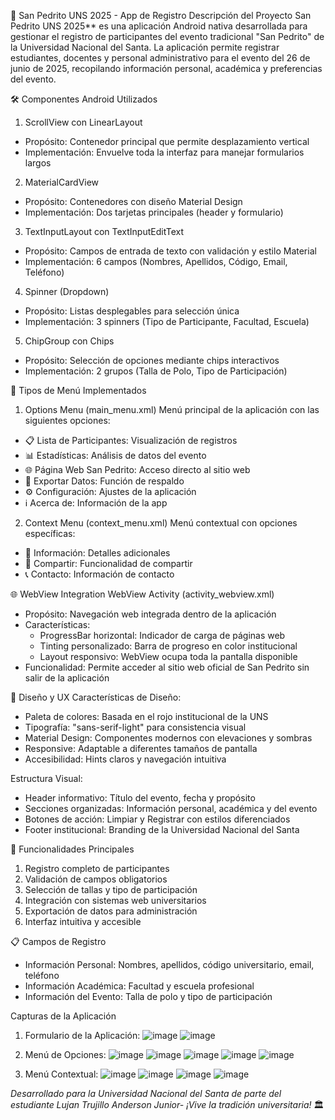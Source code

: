 🎉 San Pedrito UNS 2025 - App de Registro
Descripción del Proyecto
San Pedrito UNS 2025** es una aplicación Android nativa desarrollada para gestionar el registro de participantes del evento tradicional "San Pedrito" de la Universidad Nacional del Santa. La aplicación permite registrar estudiantes, docentes y personal administrativo para el evento del 26 de junio de 2025, recopilando información personal, académica y preferencias del evento.

🛠️ Componentes Android Utilizados
1. ScrollView con LinearLayout
- Propósito: Contenedor principal que permite desplazamiento vertical
- Implementación: Envuelve toda la interfaz para manejar formularios largos
  
2. MaterialCardView
- Propósito: Contenedores con diseño Material Design
- Implementación: Dos tarjetas principales (header y formulario)

3. TextInputLayout con TextInputEditText
- Propósito: Campos de entrada de texto con validación y estilo Material
- Implementación: 6 campos (Nombres, Apellidos, Código, Email, Teléfono)
  
4. Spinner (Dropdown)
- Propósito: Listas desplegables para selección única
- Implementación: 3 spinners (Tipo de Participante, Facultad, Escuela)

5. ChipGroup con Chips
- Propósito: Selección de opciones mediante chips interactivos
- Implementación: 2 grupos (Talla de Polo, Tipo de Participación)
  
📱 Tipos de Menú Implementados
1) Options Menu (main_menu.xml)
Menú principal de la aplicación con las siguientes opciones:
- 📋 Lista de Participantes: Visualización de registros
- 📊 Estadísticas: Análisis de datos del evento
- 🌐 Página Web San Pedrito: Acceso directo al sitio web
- 💾 Exportar Datos: Función de respaldo
- ⚙️ Configuración: Ajustes de la aplicación
- ℹ️ Acerca de: Información de la app

2) Context Menu (context_menu.xml)
Menú contextual con opciones específicas:
- 📝 Información: Detalles adicionales
- 🔗 Compartir: Funcionalidad de compartir
- 📞 Contacto: Información de contacto

🌐 WebView Integration
WebView Activity (activity_webview.xml)
- Propósito: Navegación web integrada dentro de la aplicación
- Características:
  - ProgressBar horizontal: Indicador de carga de páginas web
  - Tinting personalizado: Barra de progreso en color institucional
  - Layout responsivo: WebView ocupa toda la pantalla disponible
- Funcionalidad: Permite acceder al sitio web oficial de San Pedrito sin salir de la aplicación

🎨 Diseño y UX
Características de Diseño:
- Paleta de colores: Basada en el rojo institucional de la UNS
- Tipografía: "sans-serif-light" para consistencia visual
- Material Design: Componentes modernos con elevaciones y sombras
- Responsive: Adaptable a diferentes tamaños de pantalla
- Accesibilidad: Hints claros y navegación intuitiva

Estructura Visual:
- Header informativo: Título del evento, fecha y propósito
- Secciones organizadas: Información personal, académica y del evento
- Botones de acción: Limpiar y Registrar con estilos diferenciados
- Footer institucional: Branding de la Universidad Nacional del Santa

🚀 Funcionalidades Principales
1. Registro completo de participantes
2. Validación de campos obligatorios
3. Selección de tallas y tipo de participación
4. Integración con sistemas web universitarios
5. Exportación de datos para administración
6. Interfaz intuitiva y accesible

📋 Campos de Registro
- Información Personal: Nombres, apellidos, código universitario, email, teléfono
- Información Académica: Facultad y escuela profesional
- Información del Evento: Talla de polo y tipo de participación

Capturas de la Aplicación
1) Formulario de la Aplicación:
   ![image](https://github.com/user-attachments/assets/28760d9e-770d-41cb-8525-f3d4d8fa0f95)
![image](https://github.com/user-attachments/assets/58e9c0e4-bfc7-47e3-80ab-88ddc601765a)

2) Menú de Opciones:
![image](https://github.com/user-attachments/assets/9797c994-ae74-4bb7-b46d-52c235da9f51)
![image](https://github.com/user-attachments/assets/0a753b63-6095-469a-b2e6-66af67b2760d)
![image](https://github.com/user-attachments/assets/6b5a2333-a89c-4300-b186-fc42f19e18be)
![image](https://github.com/user-attachments/assets/b9a0ebfe-d769-43b7-90e3-b6ffab13869f)
![image](https://github.com/user-attachments/assets/efbfc2cb-3356-4cea-b2e1-3584be8090c7)

3) Menú Contextual:
![image](https://github.com/user-attachments/assets/f894d452-97f0-4215-b10b-14e7ff6edb23)
![image](https://github.com/user-attachments/assets/4ba4ac43-b8ea-4ecb-ac10-a86c0ee6efa0)
![image](https://github.com/user-attachments/assets/a86ec94b-0a31-4794-b725-6eea34564243)
![image](https://github.com/user-attachments/assets/c41c3c49-7037-408d-8f13-05665fb9d773)


*Desarrollado para la Universidad Nacional del Santa de parte del estudiante Lujan Trujillo Anderson Junior- ¡Vive la tradición universitaria!* 🏛️
